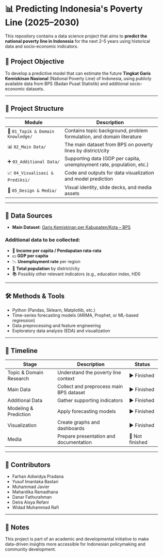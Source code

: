 # 📊 Predicting Indonesia's Poverty Line (2025–2030)

This repository contains a data science project that aims to **predict the national poverty line in Indonesia** for the next 2–5 years using historical data and socio-economic indicators.

## 📌 Project Objective

To develop a predictive model that can estimate the future **Tingkat Garis Kemiskinan Nasional** (National Poverty Line) of Indonesia, using publicly available data from BPS (Badan Pusat Statistik) and additional socio-economic datasets.

---

## 🧩 Project Structure

| Module | Description |
|--------|-------------|
| 📘 `01_Topik & Domain Knowledge/` | Contains topic background, problem formulation, and domain literature |
| 📊 `02_Main Data/` | The main dataset from BPS on poverty lines by district/city |
| ➕ `03_Additional Data/` | Supporting data (GDP per capita, unemployment rate, population, etc.) |
| 📈 `04_Visualisasi & Prediksi/` | Code and outputs for data visualization and model prediction |
| 🎨 `05_Design & Media/` | Visual identity, slide decks, and media assets |

---

## 📂 Data Sources

- **Main Dataset**: [Garis Kemiskinan per Kabupaten/Kota – BPS](https://www.bps.go.id/id/statistics-table/2/NjI0Iz/=garis-kemiskinan-menurut-kabupaten-kota.html)

### Additional data to be collected:
- 🧾 **Income per capita / Pendapatan rata-rata**
- 💵 **GDP per capita**
- 📉 **Unemployment rate** per region
- 👥 **Total population** by district/city
- 📚 Possibly other relevant indicators (e.g., education index, HDI)

---

## 🛠️ Methods & Tools

- Python (Pandas, Sklearn, Matplotlib, etc.)
- Time-series forecasting models (ARIMA, Prophet, or ML-based regression)
- Data preprocessing and feature engineering
- Exploratory data analysis (EDA) and visualization

---

## 📅 Timeline

| Stage | Description | Status |
|-------|-------------|--------|
| Topic & Domain Research | Understand the poverty line context | ▶️ Finished |
| Main Data | Collect and preprocess main BPS dataset | ▶️ Finished |
| Additional Data | Gather supporting indicators | ▶️ Finished |
| Modeling & Prediction | Apply forecasting models | ▶️ Finished |
| Visualization | Create graphs and dashboards | ▶️ Finished |
| Media | Prepare presentation and documentation | 🔲 Not finished |

---

## 🤝 Contributors

- Farhan Adiwidya Pradana
- Yusuf Imantaka Bastari
- Muhammad Javier
- Mahardika Ramadhana
- Danar Fathurahman
- Deira Aisya Refani
- Widad Muhammad Rafi

---

## 💬 Notes

This project is part of an academic and developmental initiative to make data-driven insights more accessible for Indonesian policymaking and community development.

